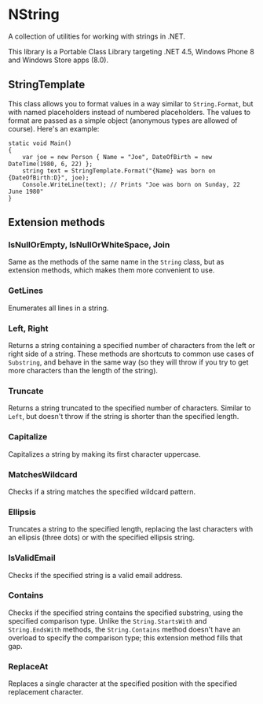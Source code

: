 # NString

A collection of utilities for working with strings in .NET.

This library is a Portable Class Library targeting .NET 4.5, Windows Phone 8 and Windows Store apps (8.0).

## StringTemplate

This class allows you to format values in a way similar to `String.Format`, but with named placeholders instead of numbered placeholders. The values to format are passed as a simple object (anonymous types are allowed of course). Here's an example:

    static void Main()
    {
        var joe = new Person { Name = "Joe", DateOfBirth = new DateTime(1980, 6, 22) };
        string text = StringTemplate.Format("{Name} was born on {DateOfBirth:D}", joe);
        Console.WriteLine(text); // Prints "Joe was born on Sunday, 22 June 1980"
    }

## Extension methods

### IsNullOrEmpty, IsNullOrWhiteSpace, Join

Same as the methods of the same name in the `String` class, but as extension methods, which makes them more convenient to use.

### GetLines

Enumerates all lines in a string.

### Left, Right

Returns a string containing a specified number of characters from the left or right side of a string. These methods are shortcuts to common use cases of `Substring`, and behave in the same way (so they will throw if you try to get more characters than the length of the string).

### Truncate

Returns a string truncated to the specified number of characters. Similar to `Left`, but doesn't throw if the string is shorter than the specified length.

### Capitalize

Capitalizes a string by making its first character uppercase.

### MatchesWildcard

Checks if a string matches the specified wildcard pattern.

### Ellipsis

Truncates a string to the specified length, replacing the last characters with an ellipsis (three dots) or with the specified ellipsis string.

### IsValidEmail

Checks if the specified string is a valid email address.

### Contains

Checks if the specified string contains the specified substring, using the specified comparison type. Unlike the `String.StartsWith` and `String.EndsWith` methods, the `String.Contains` method doesn't have an overload to specify the comparison type; this extension method fills that gap.

### ReplaceAt

Replaces a single character at the specified position with the specified replacement character.
